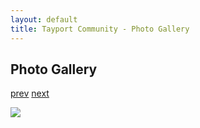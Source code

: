 ```yaml
---
layout: default
title: Tayport Community - Photo Gallery
---
```

## Photo Gallery

[prev](http://tayport.org.uk/photo/109) [next](http://tayport.org.uk/photo/111)

![ ](http://tayport.org.uk/media/110.jpg " ")

